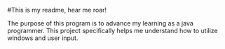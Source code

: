 #This is my readme, hear me roar!

The purpose of this program is to advance my learning as a java programmer. This project specifically helps me understand
how to utilize windows and user input.
